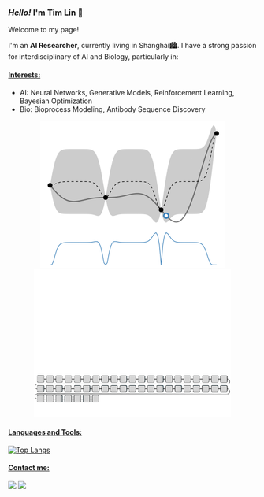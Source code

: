 ### *Hello!* I'm Tim Lin 👋

Welcome to my page! 

I'm an **AI Researcher**, currently living in Shanghai🏙. I have a strong passion for interdisciplinary of AI and Biology, particularly in:

#### <ins>Interests:</ins>
- AI: Neural Networks, Generative Models, Reinforcement Learning, Bayesian Optimization
- Bio: Bioprocess Modeling, Antibody Sequence Discovery

<p align="center">
  <img src="images/expected_improvement.gif" height="300"> <img src="images/generative_model.gif" height="300"> 
</p>

#### <ins>Languages and Tools:</ins>

[![Top Langs](https://github-readme-stats.vercel.app/api/top-langs/?username=deepbiolab&hide_border=true&langs_count=4&layout=compact)](https://github.com/deepbiolab/github-readme-stats)

#### <ins>Contact me:</ins>
[<img src="https://img.shields.io/badge/LinkedIn-0077B5?style=for-the-badge&logo=linkedin&logoColor=white" target="_blank">](https://www.linkedin.com/in/xiangtian-lin-aa3065251/ "LinkedIn") [<img src="https://img.shields.io/badge/Gmail-D14836?style=for-the-badge&logo=gmail&logoColor=white">](mailto:xiangtian.hfut@gmail.com "email")


